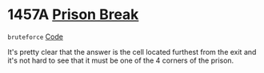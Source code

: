 # **1457A** [Prison Break](https://codeforces.com/contest/1457/problem/A)

`bruteforce` [Code](https://github.com/akoprow/competetive-programming/blob/master/src/codeforces/r680-699/r687/1457a-prison-break.kt)

It's pretty clear that the answer is the cell located furthest from the exit and it's not hard to see that it must be one of the 4 corners of the prison.
